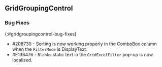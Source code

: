 ## GridGroupingControl

### Bug Fixes
{:#gridgroupingcontrol-bug-fixes}

*	\#208730 - Sorting is now working properly in the ComboBox column when the `FilterMode` is DisplayText.
*	\#F136476 - `Blanks` static text in the `GridExcelFilter` pop-up is now localized.

